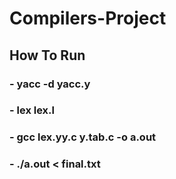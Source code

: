 # Compilers-Project

## How To Run
### - yacc -d yacc.y
### - lex lex.l
### - gcc lex.yy.c y.tab.c -o a.out
### - ./a.out < final.txt

